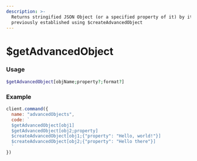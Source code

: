 ```yaml
---
description: >-
  Returns stringified JSON Object (or a specified property of it) by it's name
  previously established using $createAdvancedObject
---
```


# $getAdvancedObject

### Usage

```php
$getAdvancedObject[objName;property?;format?]
```

### Example

```javascript
client.command({
  name: "advancedObjects",
  code: `
  $getAdvancedObject[obj1]
  $getAdvancedObject[obj2;property]
  $createAdvancedObject[obj1;{"property": "Hello, world!"}]
  $createAdvancedObject[obj2;{"property": "Hello there"}]
  `
})
```
